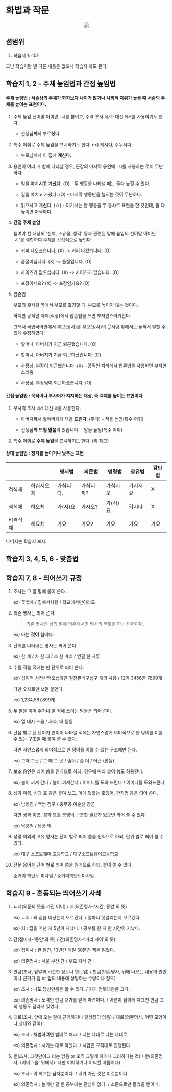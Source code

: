 # 화법과 작문

<p align="center">
      <a href="https://github.com/tbvjaos510/DGSW-Exam#1%EC%9D%BC%EC%B0%A8">
            <img src="https://img.shields.io/badge/%EC%8B%9C%ED%97%98-1%EC%9D%BC%EC%B0%A8-brightgreen.svg?style=flat-square&longCache=true">
      </a>
</p>

## 셤범위

1. 학습지 1~10?

그냥 학습지랑 별 다른 내용은 없으니 학습지 봐도 된다.

## 학습지 1, 2 - 주체 높임법과 간접 높임법

#### 주체 높임법 : 서술상의 주체가 화자보다 나이가 많거나 사회적 지위가 높을 때 서술의 주체를 높이는 표현이다.

1. 주체 높임 선어말 어미인 `-시`를 붙이고, 주격 조사 `이/가` 대신 `께서`를 사용하기도 한다.

   * 선생님**께서** 부르**셨**다.

2. 특수 어휘로 주체 높임을 표시하기도 한다. ex) 계시다, 주무시다

   * 부모님께서 이 집에 **계신다.**

3. 용언이 여러 개 함께 나타날 경우, 문장의 마지막 용언에 `-시`를 사용하는 것이 무난하다.

   * 일을 마치**시고** 가**셨**다. (O) - 두 행동을 나타낼 때는 둘다 높힐 수 있다.

   * 일을 마치고 가**셨**다. (O) - 마지막 행동만을 높히는 것이 무난하다.

   * 읽으**시**고 계**신**다. (△) - 여기서는 한 행동을 두 동사로 표현을 한 것인데, 둘 다 높이면 어색하다.

4. **간접 주체 높임**

   높여야 할 대상의 '신체, 소유물, 생각' 등과 관련된 말에 높임의 선어말 어미인 '시'를 결합하여 주체를 간접적으로 높인다.

   * 커피 나오셨습니다. (X) -> 커피 나왔습니다. (O)

   * 품절이십니다. (X) -> 품절입니다. (O)

   * 사이즈가 없으십니다. (X) -> 사이즈가 없습니다. (O)

   * 포장이세요? (X) -> 포장인가요? (O)

5. 압존법

   부모의 윗사람 앞에서 부모를 호칭할 때, 부모를 높이지 않는 것이다.

   하지만 공적인 자리(직장)에서 압존법을 쓰면 부자연스러워진다.

   그래서 국립국어원에서 부모(상사)를 부모(상사)의 웃사람 앞에서도 높혀서 말할 수 있게 수정하였다.

   * 할머니, 아버지가 지금 퇴근했습니다. (O)

   * 할머니, 아버지가 지금 퇴근하셨습니다. (O)

   * 사장님, 부장이 퇴근했습니다. (X) - 공적인 자리에서 압존법을 사용하면 부자연스러움

   * 사장님, 부장님이 퇴근하셨습니다. (O)

#### 간접 높임법 : 목적어나 부사어가 지지하는 대상, 즉 객체를 높이는 표현이다.

1. 부사격 조사 `에게` 대신 `께`를 사용한다.

   * 아버지**께**서 할아버지께 책을 **드린다**. (주다) - 책을 높임(특수 어휘)

   * 선생님**께** **드릴 말씀**이 있습니다. - 말을 높임(특수 어휘)

2. 특수 어휘로 **주체 높임**을 표시하기도 한다. (위 참고)

#### 상대 높임법 : 청자를 높이거나 낮추는 표현

|      |       | 평서법   | 의문법   | 명령법   | 청유법  | 감탄법 |
| ---- | ----- | ----- | ----- | ----- | ---- | --- |
| 격식체  | 하십시오체 | 가십니다. | 가십니까? | 가십시오  | 가시지요 | X   |
| 격식체  | 하오체   | 가(시)요 | 가시오?  | 가(시)요 | 갑시다  | X   |
| 비격식체 | 해요체   | 가요    | 가요?   | 가요    | 가요   | 가요  |

나머지는 학습지 보자.

## 학습지 3, 4, 5, 6 - 맞춤법





## 학습지 7, 8 - 띄어쓰기 규정

1. 조사는 그 앞 말에 붙여 쓴다.

   ex) 꽃밖에 / 집에서처럼 / 학교에서만이라도

2. 의존 명사는 띄어 쓴다.

   > 의존 명사란 남의 말에 의존해서만 명사의 역할을 하는 단어이다.

   ex) 아는 **것이** 힘이다. 

3. 단위를 나타내는 명사는 띄어 쓴다.

   ex) 한 개 / 차 한 대 / 소 한 마리 / 연필 한 자루

4. 수를 적을 적에는 만 단위로 띄어 쓴다.

   ex) 십이억 삼천사백오십육만 칠천팔백구십구 개의 사탕 / 12억 3456만 7899개

   다만 숫자로만 쓰면 붙인다.

   ex) 1,234,567,899개

5. 두 말을 이어 주거나 열 적에 쓰이는 말들은 띄어 쓴다.

   ex) 열 내지 스물 / 사과, 배 등등

6. 단음 별로 된 단어가 연이어 나타낼 적에는 자연스럽게 의미적으로 한 덩이를 이룰 수 있는 구조일 때 붙여 쓸 수 있다.

   다만 자연스럽게 의미적으로 한 덩이를 이룰 수 있는 구조에만 된다.

   ex) 그때 그곳 / 그 때 그 곳 / 좀더 / 좀 더 / ~~더큰~~ (안됨)

7. 보조 용언은 띄어 씀을 원칙으로 하되, 경우에 따라 붙여 씀도 허용된다.

   ex) 불이 꺼져 간다 / 불이 꺼져간다 / 어머니를 도와 드린다 / 어머니를 도와드린다

8. 성과 이름, 성과 호 등은 붙여 쓰고, 이에 덧붙는 호칭어, 관직명 등은 띄어 쓴다.

   ex) 남형진 / 백범 김구 / 충무공 이순신 장군

   다만 성과 이름, 성과 호를 분명이 구분할 필요가 있으면 띄어 쓸 수 있다.

   ex) 남궁억 / 남궁 억

9. 성명 이외의 고유 명사는 단어 별로 띄어 씀을 원칙으로 하되, 단위 별로 띄어 쓸 수 있다.

   ex) 대구 소프트웨어 고등학교 / 대구소프트웨어고등학교

10. 전문 용어는 단어 별로 띄어 씀을 원칙으로 하되, 붙여 쓸 수 있다.

    중거리 핵탄도 미사일 / 중거리핵탄도미사일
    
    
   
## 학습지 9 - 혼동되는 띄어쓰기 사례

1. ㄴ지(의문의 뜻을 가진 어미) / 지(의존명사-'시간, 동안'의 뜻)
   
   ex) ㄴ지 : 왜 집을 떠났는지 모르겠다. / 얼마나 헷갈리는지 모르겠다.
   
   ex) 지 : 집을 떠난 지 5년이 지났다. / 공부를 한 지 한 시간이 지났다.

2. 간(접미사-'동안'의 뜻) / 간(의존명사-'거리,사이'의 뜻)

   ex) 접미사 : 한 달간, 10년간 매일 30분간 책을 읽었다.
   
   ex) 의존명사 : 서울 부산 간 / 부모 자식 간
   
3. 만큼(조사, 앞말과 비슷한 정도나 한도임) / 만큼(의존명사, 뒤에 나오는 내용의 원인이나 근거가 됨 or 앞의 내용에 상당하는 수량이나 정도)

   ex) 조사 : 나도 당신만큼은 할 수 있다. / 키가 전봇대만큼 크다.
   
   ex) 의존명사 : 노력한 만큼 대가를 얻게 마련이다. / 어른이 심하게 다그친 만큼 그의 행동도 달라져 있었다.
   
4. 대로(조사, 앞에 오는 말에 근거하거나 달라짐이 없음) / 대로(의존명사, 어떤 모양이나 상태와 같이)

   ex) 조사 : 처벌하려면 법대로 해라. / 너는 나대로 나는 나대로.
   
   ex) 의존명사 : 시키는 대로 하겠다. / 시합은 규칙대로 진행된다.
   
5. 뿐(조사, 그것만이고 더는 없음 or 오직 그렇게 하거나 그러하다는 것) / 뿐(의존명사, (어미 ‘-을’ 뒤에서) '다만 어떠하거나 어찌할 따름이다)

   ex) 조사 : 이 학교는 남자뿐이다. / 내가 가진 것은 이것뿐이다.
   
   ex) 의존명사 : 놀기만 할 뿐 공부에는 관심이 없다. / 소문으로만 들었을 뿐이네.
   
   
